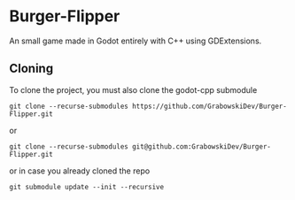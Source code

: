 # Burger-Flipper  
An small game made in Godot entirely with C++ using GDExtensions.

## Cloning
To clone the project, you must also clone the godot-cpp submodule
```
git clone --recurse-submodules https://github.com/GrabowskiDev/Burger-Flipper.git
```
or
```
git clone --recurse-submodules git@github.com:GrabowskiDev/Burger-Flipper.git
```

or in case you already cloned the repo
```
git submodule update --init --recursive
```
